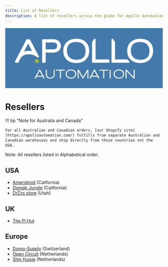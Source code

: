```yaml
---
title: List of Resellers
description: A list of resellers across the globe for Apollo Automation products!
---
```

![](assets/apollo-logo.png)

# Resellers

!!! tip "Note for Australia and Canada"

    For all Australian and Canadian orders, [our Shopify site](https://apolloautomation.com/) fulfills from separate Australian and Canadian warehouses and ship directly from those countries not the USA.

Note: All resellers listed in Alphabetical order.

## USA

* [Ameridroid](https://ameridroid.com/search?q=apollo+automation) (California)
* [Dongle Jungle](https://www.donglejungle.com) (California)
* [DrZzs store](https://www.drzzs.com/product-category/sensors/) (Utah)

## UK

* [The Pi Hut](https://thepihut.com/collections/apollo-automation)

## Europe

* [Domo-Supply](https://www.domo-supply.com/en/brand/163-apollo-automation) (Switzerland)
* [Open Circuit](https://opencircuit.shop/brand/apollo-automation) (Netherlands)
* [Slim Huisje](https://slimhuisje.nl/collections/vendors?q=Apollo%20Automation) (Netherlands)